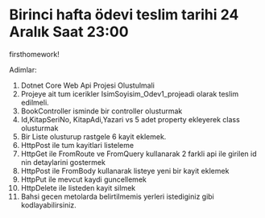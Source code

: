 # Birinci hafta ödevi teslim tarihi 24 Aralık Saat 23:00

firsthomework!

Adimlar: 
1. Dotnet Core Web Api Projesi Olustulmali 
2. Projeye ait tum icerikler IsimSoyisim_Odev1_projeadi olarak teslim edilmeli.  
3. BookController isminde bir controller olusturmak  
4. Id,KitapSeriNo, KitapAdi,Yazari vs 5 adet property ekleyerek class olusturmak  
5.  Bir  Liste olusturup rastgele 6 kayit eklemek.  
6. HttpPost ile tum kayitlari listeleme 
7. HttpGet ile FromRoute ve FromQuery kullanarak 2 farkli api ile girilen id nin detaylarini gostermek 
8. HttpPost ile FromBody kullanarak listeye yeni bir kayit eklemek  
9. HttpPut ile mevcut kaydi guncellemek  
10. HttpDelete ile listeden kayit silmek  
11. Bahsi gecen metolarda belirtilmemis yerleri istediginiz gibi kodlayabilirsiniz.
